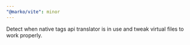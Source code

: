 ```yaml
---
"@marko/vite": minor
---
```


Detect when native tags api translator is in use and tweak virtual files to work properly.
